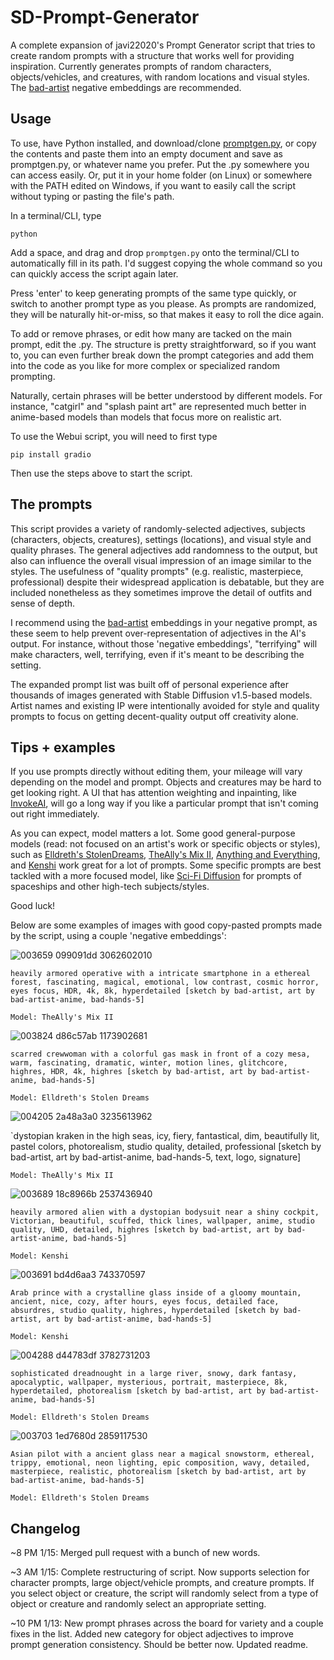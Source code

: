# SD-Prompt-Generator
A complete expansion of javi22020's Prompt Generator script that tries to create random prompts with a structure that works well for providing inspiration. Currently generates prompts of random characters, objects/vehicles, and creatures, with random locations and visual styles. The [bad-artist](https://huggingface.co/nick-x-hacker/bad-artist) negative embeddings are recommended.

## Usage

To use, have Python installed, and download/clone [promptgen.py](https://github.com/526christian/SD-Prompt-Generator/blob/main/promptgen.py), or copy the contents and paste them into an empty document and save as promptgen.py, or whatever name you prefer. Put the .py somewhere you can access easily. Or, put it in your home folder (on Linux) or somewhere with the PATH edited on Windows, if you want to easily call the script without typing or pasting the file's path.

In a terminal/CLI, type

    python

Add a space, and drag and drop `promptgen.py` onto the terminal/CLI to automatically fill in its path. I'd suggest copying the whole command so you can quickly access the script again later.

Press 'enter' to keep generating prompts of the same type quickly, or switch to another prompt type as you please. As prompts are randomized, they will be naturally hit-or-miss, so that makes it easy to roll the dice again.

To add or remove phrases, or edit how many are tacked on the main prompt, edit the .py. The structure is pretty straightforward, so if you want to, you can even further break down the prompt categories and add them into the code as you like for more complex or specialized random prompting.

Naturally, certain phrases will be better understood by different models. For instance, "catgirl" and "splash paint art" are represented much better in anime-based models than models that focus more on realistic art.


To use the Webui script, you will need to first type 
	
	pip install gradio

Then use the steps above to start the script.

## The prompts

This script provides a variety of randomly-selected adjectives, subjects (characters, objects, creatures), settings (locations), and visual style and quality phrases. The general adjectives add randomness to the output, but also can influence the overall visual impression of an image similar to the styles. The usefulness of "quality prompts" (e.g. realistic, masterpiece, professional) despite their widespread application is debatable, but they are included nonetheless as they sometimes improve the detail of outfits and sense of depth.

I recommend using the [bad-artist](https://huggingface.co/nick-x-hacker/bad-artist) embeddings in your negative prompt, as these seem to help prevent over-representation of adjectives in the AI's output. For instance, without those 'negative embeddings', "terrifying" will make characters, well, terrifying, even if it's meant to be describing the setting.

The expanded prompt list was built off of personal experience after thousands of images generated with Stable Diffusion v1.5-based models. Artist names and existing IP were intentionally avoided for style and quality prompts to focus on getting decent-quality output off creativity alone.

## Tips + examples

If you use prompts directly without editing them, your mileage will vary depending on the model and prompt. Objects and creatures may be hard to get looking right. A UI that has attention weighting and inpainting, like [InvokeAI](https://github.com/invoke-ai/InvokeAI/), will go a long way if you like a particular prompt that isn't coming out right immediately.

As you can expect, model matters a lot. Some good general-purpose models (read: not focused on an artist's work or specific objects or styles), such as [Elldreth's StolenDreams](https://civitai.com/models/2540/elldreths-stolendreams-mix), [TheAlly's Mix II](https://civitai.com/models/3848/theallys-mix-ii-churned), [Anything and Everything](https://civitai.com/models/3661/anything-and-everything-mix-ver-15), and [Kenshi](https://civitai.com/models/3850/kenshi) work great for a lot of prompts. Some specific prompts are best tackled with a more focused model, like [Sci-Fi Diffusion](https://civitai.com/models/4404/sci-fi-diffusion-v10) for prompts of spaceships and other high-tech subjects/styles.

Good luck!

Below are some examples of images with good copy-pasted prompts made by the script, using a couple 'negative embeddings':

![003659 099091dd 3062602010](https://user-images.githubusercontent.com/122599135/212419237-8c5f4942-388b-43d0-8390-c5dfae3aff34.png)

`heavily armored operative with a intricate smartphone in a ethereal forest, fascinating, magical, emotional, low contrast, cosmic horror, eyes focus, HDR, 4k, 8k, hyperdetailed [sketch by bad-artist, art by bad-artist-anime, bad-hands-5]`

`Model: TheAlly's Mix II`

![003824 d86c57ab 1173902681](https://user-images.githubusercontent.com/122599135/212448333-7b301e1f-4f0e-418a-afe4-a86082bf91f9.png)

`scarred crewwoman with a colorful gas mask in front of a cozy mesa, warm, fascinating, dramatic, winter, motion lines, glitchcore, highres, HDR, 4k, highres [sketch by bad-artist, art by bad-artist-anime, bad-hands-5]`

`Model: Elldreth's Stolen Dreams`

![004205 2a48a3a0 3235613962](https://user-images.githubusercontent.com/122599135/212576997-24572de2-eba8-4c3a-8e8e-0bb943260e1b.png)

`dystopian kraken in the high seas, icy, fiery, fantastical, dim, beautifully lit, pastel colors, photorealism, studio quality, detailed, professional [sketch by bad-artist, art by bad-artist-anime, bad-hands-5, text, logo, signature]

`Model: TheAlly's Mix II`

![003689 18c8966b 2537436940](https://user-images.githubusercontent.com/122599135/212424493-770e5ccc-35f7-4c0f-9c8b-1d88b3cc8ba0.png)

`heavily armored alien with a dystopian bodysuit near a shiny cockpit, Victorian, beautiful, scuffed, thick lines, wallpaper, anime, studio quality, UHD, detailed, highres [sketch by bad-artist, art by bad-artist-anime, bad-hands-5]`

`Model: Kenshi`

![003691 bd4d6aa3 743370597](https://user-images.githubusercontent.com/122599135/212424921-d6140040-39d6-41e6-b14a-ca8d8ee3a13f.png)

`Arab prince with a crystalline glass inside of a gloomy mountain, ancient, nice, cozy, after hours, eyes focus, detailed face, absurdres, studio quality, highres, hyperdetailed [sketch by bad-artist, art by bad-artist-anime, bad-hands-5]`

`Model: Kenshi`

![004288 d44783df 3782731203](https://user-images.githubusercontent.com/122599135/212577489-c7fad369-c649-4969-9a11-fbe863f42d0f.png)

`sophisticated dreadnought in a large river, snowy, dark fantasy, apocalyptic, wallpaper, mysterious, portrait, masterpiece, 8k, hyperdetailed, photorealism [sketch by bad-artist, art by bad-artist-anime, bad-hands-5]`

`Model: Elldreth's Stolen Dreams`

![003703 1ed7680d 2859117530](https://user-images.githubusercontent.com/122599135/212426057-851353dc-5874-4c7a-8251-fabd28771577.png)

`Asian pilot with a ancient glass near a magical snowstorm, ethereal, trippy, emotional, neon lighting, epic composition, wavy, detailed, masterpiece, realistic, photorealism [sketch by bad-artist, art by bad-artist-anime, bad-hands-5]`

`Model: Elldreth's Stolen Dreams`

## Changelog

~8 PM 1/15: Merged pull request with a bunch of new words.

~3 AM 1/15: Complete restructuring of script. Now supports selection for character prompts, large object/vehicle prompts, and creature prompts. If you select object or creature, the script will randomly select from a type of object or creature and randomly select an appropriate setting.

~10 PM 1/13: New prompt phrases across the board for variety and a couple fixes in the list. Added new category for object adjectives to improve prompt generation consistency. Should be better now. Updated readme.
